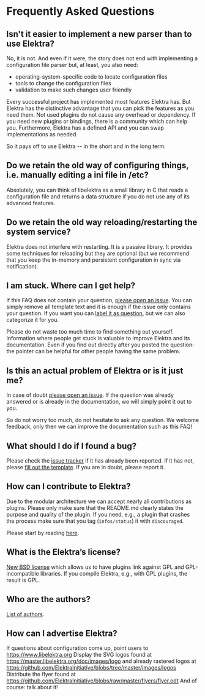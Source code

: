 # Frequently Asked Questions


## Isn't it easier to implement a new parser than to use Elektra?

No, it is not. And even if it were, the story does not end with implementing
a configuration file parser but, at least, you also need:

- operating-system-specific code to locate configuration files
- tools to change the configuration files
- validation to make such changes user friendly

Every successful project has implemented most features Elektra has.
But Elektra has the distinctive advantage that you can pick the features
as you need them. Not used plugins do not cause any overhead or dependency.
If you need new plugins or bindings, there is a community which can help you.
Furthermore, Elektra has a defined API and you can swap implementations as needed.

So it pays off to use Elektra -- in the short and in the long term.


## Do we retain the old way of configuring things, i.e. manually editing a ini file in /etc?

Absolutely, you can think of libelektra as a small library in C that
reads a configuration file and returns a data structure if you do not
use any of its advanced features.


## Do we retain the old way reloading/restarting the system service?

Elektra does not interfere with restarting. It is a passive library.
It provides some techniques for reloading but they are optional (but we
recommend that you keep the in-memory and persistent configuration in
sync via notification).


## I am stuck. Where can I get help?

If this FAQ does not contain your question, [please open an issue](https://git.libelektra.org/issues).
You can simply remove all template text and it is enough if the issue only contains your question.
If you want you can [label it as question](https://git.libelektra.org/issues/labels/question), but we
can also categorize it for you.

Please do not waste too much time to find something out yourself. Information where people get
stuck is valuable to improve Elektra and its documentation. Even if you find out directly after
you posted the question: the pointer can be helpful for other people having the same problem.


## Is this an actual problem of Elektra or is it just me?

In case of doubt [please open an issue](https://git.libelektra.org/issues).
If the question was already answered or is already in the documentation, we will
simply point it out to you.

So do not worry too much, do not hesitate to ask any question.  We welcome
feedback, only then we can improve the documentation such as this FAQ!


## What should I do if I found a bug?

Please check the [issue tracker](https://git.libelektra.org/issues) if it has already been reported.
If it has not, please [fill out the template](https://git.libelektra.org/issues/new).
If you are in doubt, please report it.


## How can I contribute to Elektra?

Due to the modular architecture we can accept nearly all contributions as plugins.
Please only make sure that the README.md clearly states the purpose and quality
of the plugin. If you need, e.g., a plugin that crashes the process make sure that
you tag (`infos/status`) it with `discouraged`.

Please start by reading [here](/.github/CONTRIBUTING.md).


## What is the Elektra’s license?

[New BSD license](/LICENSE.md) which allows us to have plugins link against GPL
and GPL-incompatible libraries. If you compile Elektra, e.g., with GPL plugins, the
result is GPL.


## Who are the authors?

[List of authors](/doc/AUTHORS.md).


## How can I advertise Elektra?

If questions about configuration come up, point users to https://www.libelektra.org
Display the SVG logos found at https://master.libelektra.org/doc/images/logo
and already rastered logos at https://github.com/ElektraInitiative/blobs/tree/master/images/logos
Distribute the flyer found at https://github.com/ElektraInitiative/blobs/raw/master/flyers/flyer.odt
And of course: talk about it!

